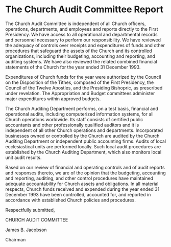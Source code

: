 # The Church Audit Committee Report

The Church Audit Committee is independent of all Church officers, operations,
departments, and employees and reports directly to the First Presidency. We
have access to all operational and departmental records and personnel
necessary to perform our responsibility. We have reviewed the adequacy of
controls over receipts and expenditures of funds and other procedures that
safeguard the assets of the Church and its controlled organizations, including
their budgeting, accounting and reporting, and auditing systems. We have also
reviewed the related combined financial statements of the Church for the year
ended 31 December 1993.

Expenditures of Church funds for the year were authorized by the Council on
the Disposition of the Tithes, composed of the First Presidency, the Council
of the Twelve Apostles, and the Presiding Bishopric, as prescribed under
revelation. The Appropriation and Budget committees administer major
expenditures within approved budgets.

The Church Auditing Department performs, on a test basis, financial and
operational audits, including computerized information systems, for all Church
operations worldwide. Its staff consists of certified public accountants and
other professionally qualified auditors and it is independent of all other
Church operations and departments. Incorporated businesses owned or controlled
by the Church are audited by the Church Auditing Department or independent
public accounting firms. Audits of local ecclesiastical units are performed
locally. Such local audit procedures are established by the Church Auditing
Department, which also monitors local unit audit results.

Based on our review of financial and operating controls and of audit reports
and responses thereto, we are of the opinion that the budgeting, accounting
and reporting, auditing, and other control procedures have maintained adequate
accountability for Church assets and obligations. In all material respects,
Church funds received and expended during the year ended 31 December 1993 have
been controlled, accounted for, and reported in accordance with established
Church policies and procedures.

Respectfully submitted,

CHURCH AUDIT COMMITTEE

James B. Jacobson

Chairman

